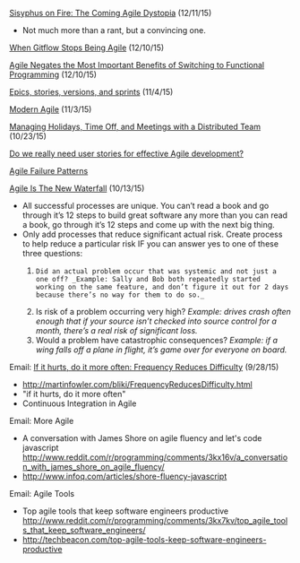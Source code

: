 [Sisyphus on Fire: The Coming Agile Dystopia](http://blog.cognitect.com/blog/2015/12/2/sisyphus-on-fire) (12/11/15)
* Not much more than a rant, but a convincing one.

[When Gitflow Stops Being Agile](https://www.isostech.com/blogs/gitflow-stops-agile/) (12/10/15)

[Agile Negates the Most Important Benefits of Switching to Functional Programming](https://medium.com/@bryanedds/agile-negates-the-most-important-benefits-of-switching-to-functional-programming-354c867391e9) (12/10/15)

[Epics, stories, versions, and sprints](https://www.atlassian.com/agile/delivery-vehicles/) (11/4/15)

[Modern Agile](https://www.industriallogic.com/blog/modern-agile/) (11/3/15)

[Managing Holidays, Time Off, and Meetings with a Distributed Team](https://www.cycligent.com/blog/managing-holidays-time-off-and-meetings-with-a-distributed-team/) (10/23/15)

[Do we really need user stories for effective Agile development?](https://medium.com/@frederik.kraus/do-we-really-need-user-stories-for-effective-software-development-22bb8e58d62d#.66dxge7tn)

[Agile Failure Patterns](https://age-of-product.com/agile-failure-patterns-in-organizations/)

[Agile Is The New Waterfall](https://medium.com/@ayasin/agile-is-the-new-waterfall-f7baef5d026d) (10/13/15)
* All successful processes are unique. You can’t read a book and go through it’s 12 steps to build great software any more than you can read a book, go through it’s 12 steps and come up with the next big thing.
* Only add processes that reduce significant actual risk. Create process to help reduce a particular risk IF you can answer yes to one of these three questions:
  1.     Did an actual problem occur that was systemic and not just a one off? _Example: Sally and Bob both repeatedly started working on the same feature, and don’t figure it out for 2 days because there’s no way for them to do so._
  2. Is risk of a problem occurring very high? _Example: drives crash often enough that if your source isn’t checked into source control for a month, there’s a real risk of significant loss._
  3. Would a problem have catastrophic consequences? _Example: if a wing falls off a plane in flight, it’s game over for everyone on board._

Email: [If it hurts, do it more often: Frequency Reduces Difficulty](https://www.reddit.com/r/programming/comments/3mmei5/if_it_hurts_do_it_more_often_frequency_reduces/) (9/28/15)
* http://martinfowler.com/bliki/FrequencyReducesDifficulty.html
* "if it hurts, do it more often"
* Continuous Integration in Agile

Email: More Agile
* A conversation with James Shore on agile fluency and let's code javascript http://www.reddit.com/r/programming/comments/3kx16v/a_conversation_with_james_shore_on_agile_fluency/
* http://www.infoq.com/articles/shore-fluency-javascript

Email: Agile Tools
* Top agile tools that keep software engineers productive http://www.reddit.com/r/programming/comments/3kx7kv/top_agile_tools_that_keep_software_engineers/
* http://techbeacon.com/top-agile-tools-keep-software-engineers-productive
